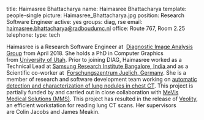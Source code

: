 title: Haimasree Bhattacharya
name: Haimasree Bhattacharya
template: people-single
picture: Haimasree_Bhattacharya.jpg
position: Research Software Engineer
active: yes
groups: diag, rse
email: haimasree.bhattacharya@radboudumc.nl
office: Route 767, Room 2.25
telephone:
type: tech

Haimasree is a Research Software Engineer at  [Diagnostic Image Analysis Group](http://diagnijmegen.nl/) from April 2018. She holds a PhD in Computer Graphics from [University of Utah](http://utah.edu/). Prior to joining DIAG, Haimasree worked as a Technical Lead at [Samsung Research Institute Bangalore, India ](http://www.samsung.com/in/aboutsamsung/home/)and as a Scientific co-worker at  [Forschungszentrum Juelich, Germany](http://www.fz-juelich.de/portal/DE/Home/home_node.html). She is a member of research and software development team working on [automatic detection and characterization of lung nodules in chest CT](http://diagnijmegen.nl/index.php/Nodule_detection_in_chest_CT). This project is partially funded by and carried out in close 
collaboration with [MeVis Medical Solutions (MMS)](https://www.mevis.de/). This project has resulted in the release of [Veolity](https://www.veolity.com/), an efficient workstation for reading lung CT scans. Her supervisors are Colin Jacobs and James Meakin.

